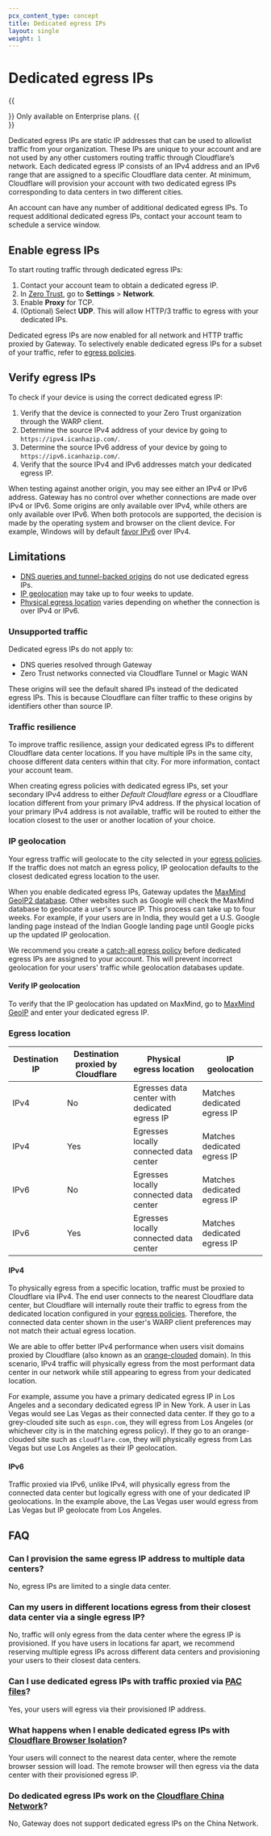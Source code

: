 ```yaml
---
pcx_content_type: concept
title: Dedicated egress IPs
layout: single
weight: 1
---
```


# Dedicated egress IPs

{{<Aside type="note">}}
Only available on Enterprise plans.
{{</Aside>}}

Dedicated egress IPs are static IP addresses that can be used to allowlist traffic from your organization. These IPs are unique to your account and are not used by any other customers routing traffic through Cloudflare’s network. Each dedicated egress IP consists of an IPv4 address and an IPv6 range that are assigned to a specific Cloudflare data center. At minimum, Cloudflare will provision your account with two dedicated egress IPs corresponding to data centers in two different cities.

An account can have any number of additional dedicated egress IPs. To request additional dedicated egress IPs, contact your account team to schedule a service window.

## Enable egress IPs

To start routing traffic through dedicated egress IPs:

1. Contact your account team to obtain a dedicated egress IP.
2. In [Zero Trust](https://one.dash.cloudflare.com), go to **Settings** > **Network**.
3. Enable **Proxy** for TCP.
4. (Optional) Select **UDP**. This will allow HTTP/3 traffic to egress with your dedicated IPs.

Dedicated egress IPs are now enabled for all network and HTTP traffic proxied by Gateway. To selectively enable dedicated egress IPs for a subset of your traffic, refer to [egress policies](/cloudflare-one/policies/gateway/egress-policies/).

## Verify egress IPs

To check if your device is using the correct dedicated egress IP:

1. Verify that the device is connected to your Zero Trust organization through the WARP client.
2. Determine the source IPv4 address of your device by going to `https://ipv4.icanhazip.com/`.
3. Determine the source IPv6 address of your device by going to `https://ipv6.icanhazip.com/`.
4. Verify that the source IPv4 and IPv6 addresses match your dedicated egress IP.

When testing against another origin, you may see either an IPv4 or IPv6 address. Gateway has no control over whether connections are made over IPv4 or IPv6. Some origins are only available over IPv4, while others are only available over IPv6. When both protocols are supported, the decision is made by the operating system and browser on the client device. For example, Windows will by default [favor IPv6](https://docs.microsoft.com/en-us/troubleshoot/windows-server/networking/configure-ipv6-in-windows) over IPv4.

## Limitations

- [DNS queries and tunnel-backed origins](#unsupported-traffic) do not use dedicated egress IPs.
- [IP geolocation](#ip-geolocation) may take up to four weeks to update.
- [Physical egress location](#egress-location) varies depending on whether the connection is over IPv4 or IPv6.

### Unsupported traffic

Dedicated egress IPs do not apply to:

- DNS queries resolved through Gateway
- Zero Trust networks connected via Cloudflare Tunnel or Magic WAN

These origins will see the default shared IPs instead of the dedicated egress IPs. This is because Cloudflare can filter traffic to these origins by identifiers other than source IP.

### Traffic resilience

To improve traffic resilience, assign your dedicated egress IPs to different Cloudflare data center locations. If you have multiple IPs in the same city, choose different data centers within that city. For more information, contact your account team.

When creating egress policies with dedicated egress IPs, set your secondary IPv4 address to either _Default Cloudflare egress_ or a Cloudflare location different from your primary IPv4 address. If the physical location of your primary IPv4 address is not available, traffic will be routed to either the location closest to the user or another location of your choice.

### IP geolocation

Your egress traffic will geolocate to the city selected in your [egress policies](/cloudflare-one/policies/gateway/egress-policies/). If the traffic does not match an egress policy, IP geolocation defaults to the closest dedicated egress location to the user.

When you enable dedicated egress IPs, Gateway updates the [MaxMind GeoIP2 database](https://www.maxmind.com/en/geoip2-services-and-databases). Other websites such as Google will check the MaxMind database to geolocate a user's source IP. This process can take up to four weeks. For example, if your users are in India, they would get a U.S. Google landing page instead of the Indian Google landing page until Google picks up the updated IP geolocation.

We recommend you create a [catch-all egress policy](/cloudflare-one/policies/gateway/egress-policies/#catch-all-policy) before dedicated egress IPs are assigned to your account. This will prevent incorrect geolocation for your users' traffic while geolocation databases update.

#### Verify IP geolocation

To verify that the IP geolocation has updated on MaxMind, go to [MaxMind GeoIP](https://www.maxmind.com/en/geoip2-precision-demo) and enter your dedicated egress IP.

### Egress location

| Destination IP | Destination proxied by Cloudflare | Physical egress location                      | IP geolocation              |
| -------------- | --------------------------------- | --------------------------------------------- | --------------------------- |
| IPv4           | No                                | Egresses data center with dedicated egress IP | Matches dedicated egress IP |
| IPv4           | Yes                               | Egresses locally connected data center        | Matches dedicated egress IP |
| IPv6           | No                                | Egresses locally connected data center        | Matches dedicated egress IP |
| IPv6           | Yes                               | Egresses locally connected data center        | Matches dedicated egress IP |

#### IPv4

To physically egress from a specific location, traffic must be proxied to Cloudflare via IPv4. The end user connects to the nearest Cloudflare data center, but Cloudflare will internally route their traffic to egress from the dedicated location configured in your [egress policies](/cloudflare-one/policies/gateway/egress-policies/). Therefore, the connected data center shown in the user's WARP client preferences may not match their actual egress location.

We are able to offer better IPv4 performance when users visit domains proxied by Cloudflare (also known as an [orange-clouded](/dns/manage-dns-records/reference/proxied-dns-records/) domain). In this scenario, IPv4 traffic will physically egress from the most performant data center in our network while still appearing to egress from your dedicated location.

For example, assume you have a primary dedicated egress IP in Los Angeles and a secondary dedicated egress IP in New York. A user in Las Vegas would see Las Vegas as their connected data center. If they go to a grey-clouded site such as `espn.com`, they will egress from Los Angeles (or whichever city is in the matching egress policy). If they go to an orange-clouded site such as `cloudflare.com`, they will physically egress from Las Vegas but use Los Angeles as their IP geolocation.

#### IPv6

Traffic proxied via IPv6, unlike IPv4, will physically egress from the connected data center but logically egress with one of your dedicated IP geolocations. In the example above, the Las Vegas user would egress from Las Vegas but IP geolocate from Los Angeles.

## FAQ

### Can I provision the same egress IP address to multiple data centers?

No, egress IPs are limited to a single data center.

### Can my users in different locations egress from their closest data center via a single egress IP?

No, traffic will only egress from the data center where the egress IP is provisioned. If you have users in locations far apart, we recommend reserving multiple egress IPs across different data centers and provisioning your users to their closest data centers.

### Can I use dedicated egress IPs with traffic proxied via [PAC files](/cloudflare-one/connections/connect-devices/agentless/pac-files/)?

Yes, your users will egress via their provisioned IP address.

### What happens when I enable dedicated egress IPs with [Cloudflare Browser Isolation](/cloudflare-one/policies/browser-isolation/)?

Your users will connect to the nearest data center, where the remote browser session will load. The remote browser will then egress via the data center with their provisioned egress IP.

### Do dedicated egress IPs work on the [Cloudflare China Network](/china-network/)?

No, Gateway does not support dedicated egress IPs on the China Network.

